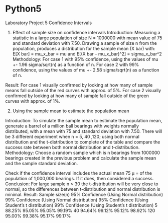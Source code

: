 # Python5

Laboratory Project 5
Confidence Intervals

1.	Effect of sample size on confidence intervals
Introduction: Measuring a statistic in a large population of size N = 1000000 with mean value of 75 and standard deviation with 7.50. Drawing a sample of size n from the population, produces a distribution for the sample mean (X bar) with:
 E[X bar] = mu_x_bar = mu      and E[(X bar – mu_x_bar)^2] = sigma_x_bar^2
Methodology: For case 1 with 95% confidence, using the values of mu +- 1.96 sigma/sqrt(n) as a function of n. For case 2 with 99% confidence, using the values of mu +- 2.58 sigma/sqrt(n) as a function of n. 

Result: For case 1 visually confirmed by looking at how many of sample means fall outside of the red curves with approx. of 5%. For case 2 visually confirmed by looking at how many of sample fall outside of the green curves with approx. of 1%.
 


2.	Using the sample mean to estimate the population mean

Introduction:  To simulate the sample mean to estimate the population mean, generate a barrel of a million ball bearings with weights normally distributed, with a mean with 75 and standard deviation with 7.50.
There will be 3 different experiment when n = 5, 40 ,120; using both normal distribution and the t-distribution to complete of the table and compare the success rate between both normal distribution and t-distribution. 
Methodology: Choose a random sample which is n bearings from 1000000 bearings created in the previous problem and calculate the sample mean and the sample standard deviation. 
 
Check if the confidence interval includes the actual mean 75 µ = of the population of 1,000,000 bearings. If it does, then considered a success.
Conclusion: For large sample n > 30 the t-distribution will be very close to normal, so the differences between t-distribution and normal distribution is minimal.
Result:	
Sample size(n)	95% Confidence
(Using Normal distribution)	99% Confidence
(Using Normal distribution)	95% Confidence
(Using Student’s t distribution)	99% Confidence
(Using Student’s t distribution)
5	88.25%	95.05%	95.05%	99.19%
40	94.64%	99.12%	95.12%	98.92%
120	95.00%	99.38%	95.17%	99.17%

